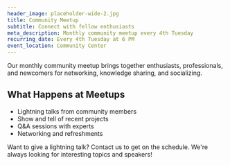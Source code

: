 ```yaml
---
header_image: placeholder-wide-2.jpg
title: Community Meetup
subtitle: Connect with fellow enthusiasts
meta_description: Monthly community meetup every 4th Tuesday
recurring_date: Every 4th Tuesday at 6 PM
event_location: Community Center
---
```


Our monthly community meetup brings together enthusiasts, professionals, and newcomers for networking, knowledge sharing, and socializing.

## What Happens at Meetups

- Lightning talks from community members
- Show and tell of recent projects
- Q&A sessions with experts
- Networking and refreshments

Want to give a lightning talk? Contact us to get on the schedule. We're always looking for interesting topics and speakers!